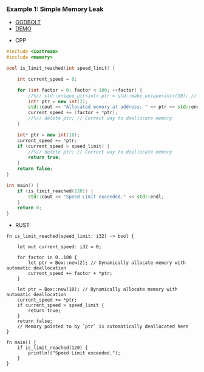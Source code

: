 ### Example 1: Simple Memory Leak
- [GODBOLT](https://godbolt.org/z/beGf1Mn9a)
- [DEMO](https://github.com/luk6xff/luk6xff.github.io/tree/master/content/books/safe_secure_rust/examples/memory_safety/memory_leaks)
* CPP
```cpp
#include <iostream>
#include <memory>

bool is_limit_reached(int speed_limit) {

    int current_speed = 0;

    for (int factor = 0; factor < 100; ++factor) {
        //%// std::unique_ptr<int> ptr = std::make_unique<int>(10); // Correct way to aloacte memory with automatic deallocation
        int* ptr = new int(2);
        std::cout << "Allocated memory at address: " << ptr << std::endl;
        current_speed += (factor + *ptr);
        //%// delete ptr; // Correct way to deallocate memory
    }

    int* ptr = new int(10);
    current_speed += *ptr;
    if (current_speed > speed_limit) {
        //%// delete ptr; // Correct way to deallocate memory
        return true;
    }
    return false;
}

int main() {
    if (is_limit_reached(120)) {
        std::cout << "Speed Limit exceeded." << std::endl;
    }
    return 0;
}
```


* RUST
```rust,editable
fn is_limit_reached(speed_limit: i32) -> bool {

    let mut current_speed: i32 = 0;

    for factor in 0..100 {
        let ptr = Box::new(2); // Dynamically allocate memory with automatic deallocation
        current_speed += factor + *ptr;
    }

    let ptr = Box::new(10); // Dynamically allocate memory with automatic deallocation
    current_speed += *ptr;
    if current_speed > speed_limit {
        return true;
    }
    return false;
    // Memory pointed to by `ptr` is automatically deallocated here
}

fn main() {
    if is_limit_reached(120) {
        println!("Speed Limit exceeded.");
    }
}
```
